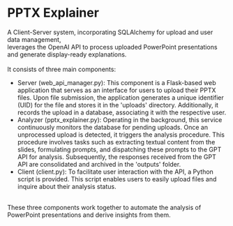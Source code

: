 # PPTX Explainer
A Client-Server system, incorporating SQLAlchemy for upload and user data management, <br>
leverages the OpenAI API to process uploaded PowerPoint presentations and generate display-ready explanations. <br><br>
It consists of three main components:
<ul>
<li>Server (web_api_manager.py): This component is a Flask-based web application that serves as an interface for users to upload their PPTX files. Upon file submission, the application generates a unique identifier (UID) for the file and stores it in the 'uploads' directory. Additionally, it records the upload in a database, associating it with the respective user.</li>
<li>Analyzer (pptx_explainer.py): Operating in the background, this service continuously monitors the database for pending uploads. Once an unprocessed upload is detected, it triggers the analysis procedure. This procedure involves tasks such as extracting textual content from the slides, formulating prompts, and dispatching these prompts to the GPT API for analysis. Subsequently, the responses received from the GPT API are consolidated and archived in the 'outputs' folder.</li>
<li>Client (client.py): To facilitate user interaction with the API, a Python script is provided. This script enables users to easily upload files and inquire about their analysis status.</li>
</ul>
<br>
These three components work together to automate the analysis of PowerPoint presentations and derive insights from them.
